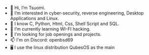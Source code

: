 - 👋 Hi, I’m Tsuomi.
- 👀 I’m interested in cyber-security, reverse engineering, Desktop Applications and Linux.
- 🧠 I know C, Python, Html, Css, Shell Script and SQL.
- 🌱 I’m currently learning WI-FI hacking.
- 💞️ I'm looking for job openings and projects.
- 📫 I'm on Discord: openbsd69
- 🖥️ I use the linux distribution QubesOS as the main
